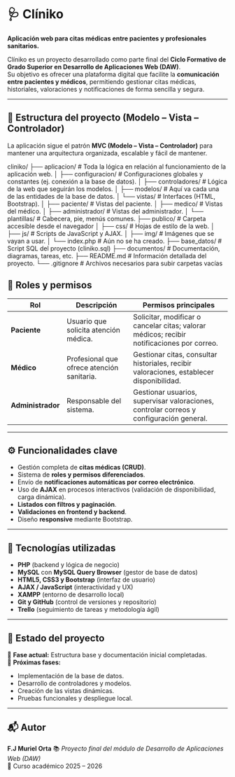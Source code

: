 # 🩺 Clíniko
**Aplicación web para citas médicas entre pacientes y profesionales sanitarios.**

Clíniko es un proyecto desarrollado como parte final del **Ciclo Formativo de Grado Superior en Desarrollo de Aplicaciones Web (DAW)**.  
Su objetivo es ofrecer una plataforma digital que facilite la **comunicación entre pacientes y médicos**, permitiendo gestionar citas médicas, historiales, valoraciones y notificaciones de forma sencilla y segura.

---

## 🧱 Estructura del proyecto (Modelo – Vista – Controlador)

La aplicación sigue el patrón **MVC (Modelo – Vista – Controlador)** para mantener una arquitectura organizada, escalable y fácil de mantener.

cliniko/
├── aplicacion/                # Toda la lógica en relación al funcionamiento de la aplicación web.
│   ├── configuracion/         # Configuraciones globales y constantes (ej. conexión a la base de datos).
│   ├── controladores/         # Lógica de la web que seguirán los modelos.
│   ├── modelos/               # Aquí va cada una de las entidades de la base de datos.
│   └── vistas/                # Interfaces (HTML, Bootstrap).
│       ├── paciente/          # Vistas del paciente.
│       ├── medico/            # Vistas del médico.
│       ├── administrador/     # Vistas del administrador.
│       └── plantillas/        # Cabecera, pie, menús comunes.
├── publico/                   # Carpeta accesible desde el navegador
│   ├── css/                   # Hojas de estilo de la web.
│   ├── js/                    # Scripts de JavaScript y AJAX.
│   ├── img/                   # Imágenes que se vayan a usar.
│   └── index.php              # Aún no se ha creado.
├── base_datos/                # Script SQL del proyecto (cliniko.sql)
├── documentos/                # Documentación, diagramas, tareas, etc.
├── README.md                  # Información detallada del proyecto.
└── .gitignore                 # Archivos necesarios para subir carpetas vacías

## 👥 Roles y permisos

| Rol | Descripción | Permisos principales |
|-----|--------------|----------------------|
| **Paciente** | Usuario que solicita atención médica. | Solicitar, modificar o cancelar citas; valorar médicos; recibir notificaciones por correo. |
| **Médico** | Profesional que ofrece atención sanitaria. | Gestionar citas, consultar historiales, recibir valoraciones, establecer disponibilidad. |
| **Administrador** | Responsable del sistema. | Gestionar usuarios, supervisar valoraciones, controlar correos y configuración general. |

---

## ⚙️ Funcionalidades clave

- Gestión completa de **citas médicas (CRUD)**.  
- Sistema de **roles y permisos diferenciados**.  
- Envío de **notificaciones automáticas por correo electrónico**.  
- Uso de **AJAX** en procesos interactivos (validación de disponibilidad, carga dinámica).  
- **Listados con filtros y paginación**.  
- **Validaciones en frontend y backend**.  
- Diseño **responsive** mediante Bootstrap.

---

## 💾 Tecnologías utilizadas

- **PHP** (backend y lógica de negocio)  
- **MySQL** con  **MySQL Query Browser** (gestor de base de datos)  
- **HTML5, CSS3 y Bootstrap** (interfaz de usuario)  
- **AJAX / JavaScript** (interactividad y UX)  
- **XAMPP** (entorno de desarrollo local)  
- **Git y GitHub** (control de versiones y repositorio)  
- **Trello** (seguimiento de tareas y metodología ágil)

---

## 🧩 Estado del proyecto

🔹 **Fase actual:** Estructura base y documentación inicial completadas.  
🔹 **Próximas fases:**  
- Implementación de la base de datos.  
- Desarrollo de controladores y modelos.  
- Creación de las vistas dinámicas.  
- Pruebas funcionales y despliegue local.

---

## 📬 Autor

**F.J Muriel Orta**
📚 *Proyecto final del módulo de Desarrollo de Aplicaciones Web (DAW)*  
📅 Curso académico 2025 – 2026


